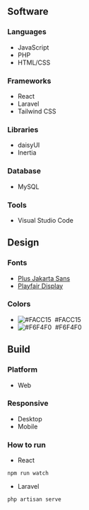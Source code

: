 ## Software
### Languages
  - JavaScript
  - PHP
  - HTML/CSS

### Frameworks
  - React
  - Laravel
  - Tailwind CSS

### Libraries
  - daisyUI
  - Inertia

### Database
  - MySQL

### Tools
  - Visual Studio Code

## Design
### Fonts
  - [Plus Jakarta Sans](https://fonts.google.com/specimen/Plus+Jakarta+Sans)
  - [Playfair Display](https://fonts.google.com/specimen/Playfair+Display)

### Colors
  - ![#FACC15](https://placehold.co/20x20/FACC15/FACC15.png)  #FACC15
  - ![#F6F4F0](https://placehold.co/20x20/F6F4F0/F6F4F0.png)  #F6F4F0

## Build
### Platform
  - Web

### Responsive
  - Desktop
  - Mobile

### How to run
  - React
```
npm run watch
```
  - Laravel
```
php artisan serve
```
